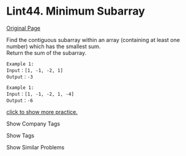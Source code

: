 # Lint44. Minimum Subarray  
[Original Page](https://www.lintcode.com/problem/minimum-subarray/description)  

Find the contiguous subarray within an array (containing at least one number) which has the smallest sum.  
Return the sum of the subarray.  

```
Example 1:
Input：[1, -1, -2, 1]
Output：-3
```

```
Example 1:
Input：[1, -1, -2, 1, -4]
Output：-6
```


[click to show more practice.](#)

<div class="spoilers" style="display: none;">**More practice:**

If you have figured out the O(_n_) solution, try coding another solution using the divide and conquer approach, which is more subtle.

</div>

<div>

<div id="company_tags" class="btn btn-xs btn-warning">Show Company Tags</div>

<span class="hidebutton" style="display: none;">[LinkedIn](/company/linkedin/)</span></div>

<div>

<div id="tags" class="btn btn-xs btn-warning">Show Tags</div>

<span class="hidebutton" style="display: none;">[Divide and Conquer](/tag/divide-and-conquer/) [Array](/tag/array/) [Dynamic Programming](/tag/dynamic-programming/)</span></div>

<div>

<div id="similar" class="btn btn-xs btn-warning">Show Similar Problems</div>

<span class="hidebutton" style="display: none;">[(E) Best Time to Buy and Sell Stock](/problems/best-time-to-buy-and-sell-stock/) [(M) Maximum Product Subarray](/problems/maximum-product-subarray/)</span></div>